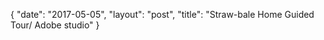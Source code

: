 {
   "date": "2017-05-05",
   "layout": "post",
   "title": "Straw-bale Home Guided Tour/ Adobe studio"
}

